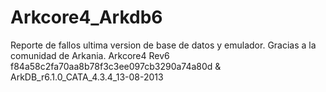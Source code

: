 Arkcore4_Arkdb6
===============

Reporte de fallos ultima version de base de datos y emulador. Gracias a la comunidad de Arkania.  Arkcore4 Rev6 f84a58c2fa70aa8b78f3c3ee097cb3290a74a80d &amp; ArkDB_r6.1.0_CATA_4.3.4_13-08-2013
